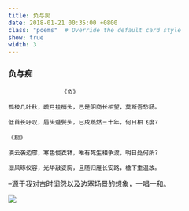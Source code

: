 ```yaml
---
title: 负与痴
date: 2018-01-21 00:35:00 +0800
class: "poems"  # Override the default card style
show: true
width: 3
---
```


### 负与痴

```angular2html
               《负》

孤枝几叶秋，疏月挂梢头，已是阴商长相望，莫断吾愁肠。

低首长吁叹，眉头蹙鬓头，已戍燕然三十年，何日相飞度?

《痴》

漠云袭边廓，寒色侵衣钵，唯有死生相争渡，明日处何所?

凛风琢仪容，光华敲姿胸，且随归雁长安路，檐下重温故。
```
–源于我对古时闺怨以及边塞场景的想象，一唱一和。


<div>
<img src="{{ 'assets/images/poems/ungrate_and_infatuation.jfif' | relative_url }}" class="img-fluid rounded" >
</div>